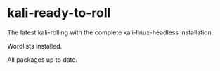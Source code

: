 # kali-ready-to-roll

The latest kali-rolling with the complete kali-linux-headless installation.

Wordlists installed.

All packages up to date.

